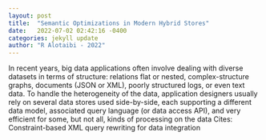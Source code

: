 ```yaml
---
layout: post
title:  "Semantic Optimizations in Modern Hybrid Stores"
date:   2022-07-02 02:42:16 -0400
categories: jekyll update
author: "R Alotaibi - 2022"
---
```

In recent years, big data applications often involve dealing with diverse datasets in terms of structure: relations flat or nested, complex-structure graphs, documents (JSON or XML), poorly structured logs, or even text data. To handle the heterogeneity of the data, application designers usually rely on several data stores used side-by-side, each supporting a different data model, associated query language (or data access API), and very efficient for some, but not all, kinds of processing on the data 
Cites: Constraint-based XML query rewriting for data integration